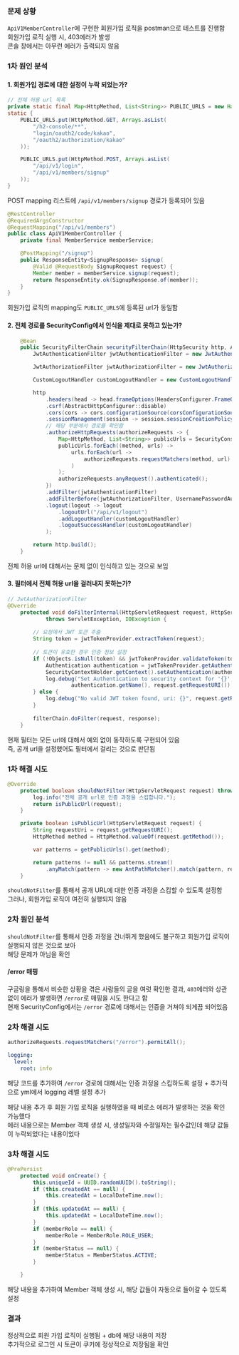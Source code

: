 ### 문제 상황
`ApiV1MemberController`에 구현한 회원가입 로직을 postman으로 테스트를 진행함 <br>
회원가입 로직 실행 시, 403에러가 발생 <br>
콘솔 창에서는 아무런 에러가 출력되지 않음

### 1차 원인 분석
#### 1. 회원가입 경로에 대한 설정이 누락 되었는가?
```java
// 전체 허용 url 목록
private static final Map<HttpMethod, List<String>> PUBLIC_URLS = new HashMap<>();
static {
	PUBLIC_URLS.put(HttpMethod.GET, Arrays.asList(
		"/h2-console/**",
		"login/oauth2/code/kakao",
		"/oauth2/authorization/kakao"
	));

	PUBLIC_URLS.put(HttpMethod.POST, Arrays.asList(
		"/api/v1/login",
		"/api/v1/members/signup"
	));
}
```

POST mapping 리스트에 `/api/v1/members/signup` 경로가 등록되어 있음 <br>

```java
@RestController
@RequiredArgsConstructor
@RequestMapping("/api/v1/members")
public class ApiV1MemberController {
	private final MemberService memberService;

	@PostMapping("/signup")
	public ResponseEntity<SignupResponse> signup(
		@Valid @RequestBody SignupRequest request) {
		Member member = memberService.signup(request);
		return ResponseEntity.ok(SignupResponse.of(member));
	}
}
```

회원가입 로직의 mapping도 `PUBLIC_URLS`에 등록된 url가 동일함

#### 2. 전체 경로를 SecurityConfig에서 인식을 제대로 못하고 있는가?
```java
    @Bean
	public SecurityFilterChain securityFilterChain(HttpSecurity http, AuthenticationManager authenticationManager) throws Exception {
		JwtAuthenticationFilter jwtAuthenticationFilter = new JwtAuthenticationFilter(authenticationManager, jwtTokenProvider);

		JwtAuthorizationFilter jwtAuthorizationFilter = new JwtAuthorizationFilter(jwtTokenProvider);

		CustomLogoutHandler customLogoutHandler = new CustomLogoutHandler(jwtTokenProvider);

		http
			.headers(head -> head.frameOptions(HeadersConfigurer.FrameOptionsConfig::sameOrigin))
			.csrf(AbstractHttpConfigurer::disable)
			.cors(cors -> cors.configurationSource(corsConfigurationSource()))
			.sessionManagement(session -> session.sessionCreationPolicy(SessionCreationPolicy.STATELESS))
            // 해당 부분에서 경로를 확인함
			.authorizeHttpRequests(authorizeRequests -> {
				Map<HttpMethod, List<String>> publicUrls = SecurityConstants.getPublicUrls();
				publicUrls.forEach((method, urls) -> 
					urls.forEach(url -> 
						authorizeRequests.requestMatchers(method, url).permitAll()
					)
				);
				authorizeRequests.anyRequest().authenticated();
			})
			.addFilter(jwtAuthenticationFilter)
			.addFilterBefore(jwtAuthorizationFilter, UsernamePasswordAuthenticationFilter.class)
			.logout(logout -> logout
				.logoutUrl("/api/v1/logout")
				.addLogoutHandler(customLogoutHandler)
				.logoutSuccessHandler(customLogoutHandler)
			);

		return http.build();
	}
```
전체 허용 url에 대해서는 문제 없이 인식하고 있는 것으로 보임

#### 3. 필터에서 전체 허용 url을 걸러내지 못하는가?
```java
// JwtAuthorizationFilter
@Override
    protected void doFilterInternal(HttpServletRequest request, HttpServletResponse response, FilterChain filterChain)
            throws ServletException, IOException {
        
        // 요청에서 JWT 토큰 추출
        String token = jwtTokenProvider.extractToken(request);
        
        // 토큰이 유효한 경우 인증 정보 설정
        if (!Objects.isNull(token) && jwtTokenProvider.validateToken(token)) {
            Authentication authentication = jwtTokenProvider.getAuthentication(token);
            SecurityContextHolder.getContext().setAuthentication(authentication);
            log.debug("Set Authentication to security context for '{}', uri: {}", 
                    authentication.getName(), request.getRequestURI());
        } else {
            log.debug("No valid JWT token found, uri: {}", request.getRequestURI());
        }
        
        filterChain.doFilter(request, response);
    }
```
현재 필터는 모든 url에 대해서 예외 없이 동작하도록 구현되어 있음 <br>
즉, 공개 url을 설정했어도 필터에서 걸리는 것으로 판단됨

### 1차 해결 시도

```java
@Override
    protected boolean shouldNotFilter(HttpServletRequest request) throws ServletException {
        log.info("전체 공개 url로 인증 과정을 스킵합니다.");
        return isPublicUrl(request);
    }

    private boolean isPublicUrl(HttpServletRequest request) {
        String requestUri = request.getRequestURI();
        HttpMethod method = HttpMethod.valueOf(request.getMethod());

        var patterns = getPublicUrls().get(method);

        return patterns != null && patterns.stream()
            .anyMatch(pattern -> new AntPathMatcher().match(pattern, requestUri));
    }
```
`shouldNotFilter`를 통해서 공개 URL에 대한 인증 과정을 스킵할 수 있도록 설정함 <br>
그러나, 회원가입 로직이 여전히 실행되지 않음

### 2차 원인 분석
`shouldNotFilter`를 통해서 인증 과정을 건너뛰게 했음에도 불구하고 회원가입 로직이 실행되지 않은 것으로 보아 <br>
해당 문제가 아님을 확인 <br>

#### /error 매핑
구글링을 통해서 비슷한 상황을 겪은 사람들의 글을 여럿 확인한 결과, `403`에러와 상관없이 에러가 발생하면 `/error`로 매핑을 
시도 한다고 함 <br>
현재 SecurityConfig에서는 `/error` 경로에 대해서는 인증을 거쳐야 되게끔 되어있음 <br>

### 2차 해결 시도
```java
authorizeRequests.requestMatchers("/error").permitAll();
```
```yaml
logging:
  level:
    root: info
```
해당 코드를 추가하여 `/error` 경로에 대해서는 인증 과정을 스킵하도록 설정 + 추가적으로 yml에서 logging 레벨 설정 추가 <br>

해당 내용 추가 후 회원 가입 로직을 실행하였을 때 비로소 에러가 발생하는 것을 확인 가능했다 <br>
에러 내용으로는 Member 객체 생성 시, 생성일자와 수정일자는 필수값인데 해당 값들이 누락되었다는 내용이었다

### 3차 해결 시도
```java
@PrePersist
	protected void onCreate() {
		this.uniqueId = UUID.randomUUID().toString();
		if (this.createdAt == null) {
			this.createdAt = LocalDateTime.now();
		}
		if (this.updatedAt == null) {
			this.updatedAt = LocalDateTime.now();
		}
		if (memberRole == null) {
			memberRole = MemberRole.ROLE_USER;
		}
		if (memberStatus == null) {
			memberStatus = MemberStatus.ACTIVE;
		}

	}
```
해당 내용을 추가하여 Member 객체 생성 시, 해당 값들이 자동으로 들어갈 수 있도록 설정

### 결과
정상적으로 회원 가입 로직이 실행됨 + db에 해당 내용이 저장 <br>
추가적으로 로그인 시 토큰이 쿠키에 정상적으로 저장됨을 확인
